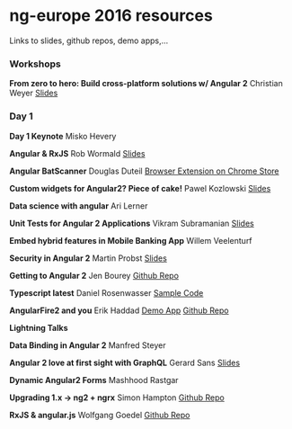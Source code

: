 ng-europe 2016 resources
========================
Links to slides, github repos, demo apps,...

### Workshops

**From zero to hero: Build cross-platform solutions w/ Angular 2**
Christian Weyer
[Slides](https://speakerdeck.com/christianweyer/from-zero-to-hero-build-cross-platform-solutions-with-angular-2)

### Day 1 

**Day 1 Keynote** 
Misko Hevery  


**Angular & RxJS**
Rob Wormald
[Slides](https://docs.google.com/presentation/d/1Q4raWgWEkhJsPNWD9O_67kIc3PtkwebppqRFhFPKQVE/edit?usp=sharing)  &nbsp;&nbsp;

**Angular BatScanner**
Douglas Duteil
[Browser Extension on Chrome Store](https://chrome.google.com/webstore/detail/angular-batscanner/gcngciildkejiapchdgpcniflijoiadf)

**Custom widgets for Angular2? Piece of cake!**
Pawel Kozlowski
[Slides](https://pkozlowski-opensource.github.io/ng-europe-2016)

**Data science with angular**
Ari Lerner  

**Unit Tests for Angular 2 Applications**
Vikram Subramanian
[Slides](https://t.co/VrzZ284zoM)

**Embed hybrid features in Mobile Banking App**
Willem Veelenturf  

**Security in Angular 2**
Martin Probst
[Slides](http://g.co/ng/security-ng-europe16)

**Getting to Angular 2**
Jen Bourey
[Github Repo](https://github.com/bourey/ngupgrade-example)

**Typescript latest**
Daniel Rosenwasser
[Sample Code](https://github.com/DanielRosenwasser/ng-europe-2016)

**AngularFire2 and you**
Erik Haddad
[Demo App](https://quando.social/)
[Github Repo](https://github.com/erikhaddad/angular2-quando)

	

**Lightning Talks**

**Data Binding in Angular 2**
Manfred Steyer

**Angular 2 love at first sight with GraphQL**
Gerard Sans
[Slides](http://slides.com/gerardsans/ngeurope-ng2-loves-graphql#/)
	
**Dynamic Angular2 Forms**
Mashhood Rastgar

**Upgrading 1.x -> ng2 + ngrx**
Simon Hampton
[Github Repo](https://github.com/simonh1000/af-ng2-ngrx)

**RxJS & angular.js**
Wolfgang Goedel
[Github Repo](https://github.com/wolfgangGoedel/observe-on-scope)
